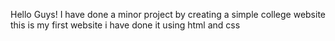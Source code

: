 Hello Guys!
I have done a minor project by creating a simple college website this is my first website i have done it using html and css 
